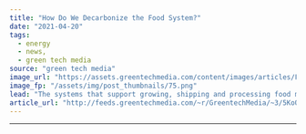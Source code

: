 ```yaml
---
title: "How Do We Decarbonize the Food System?"
date: "2021-04-20"
tags: 
  - energy
  - news,
  - green tech media
source: "green tech media"
image_url: "https://assets.greentechmedia.com/content/images/articles/Food_Mobility_Cleantech_Shutterstock_XL.jpg"
image_fp: "/assets/img/post_thumbnails/75.png"
lead: "The systems that support growing, shipping and processing food make up one-third of heat trapping gases. How can Agtech help us tackle this tangled and underserved sector? We’ll look at investment activity, technological solutions, and policy levers. ..."
article_url: "http://feeds.greentechmedia.com/~r/GreentechMedia/~3/5KoQjIxMULo/how-do-we-decarbonize-the-food-system"
---
```


---
